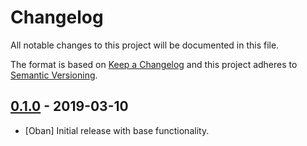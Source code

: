 # Changelog

All notable changes to this project will be documented in this file.

The format is based on [Keep a Changelog](http://keepachangelog.com/en/1.0.0/)
and this project adheres to [Semantic Versioning](http://semver.org/spec/v2.0.0.html).

## [0.1.0] - 2019-03-10

- [Oban] Initial release with base functionality.

[0.1.0]: https://github.com/sorentwo/oban/compare/0ac3cc8...v0.1.0
